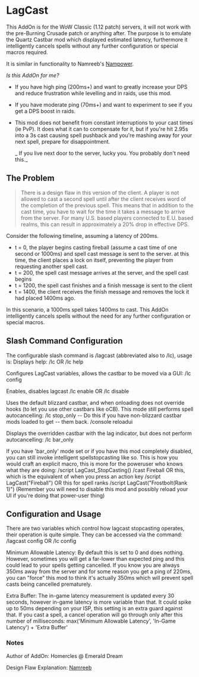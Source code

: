 # LagCast

This AddOn is for the WoW Classic (1.12 patch) servers, it will
not work with the pre-Burning Crusade patch or anything after.
The purpose is to emulate the Quartz Castbar mod which displayed
estimated latency, furthermore it intelligently cancels spells
without any further configuration or special macros required.

It is similar in functionality to  Namreeb's [Nampower](https://github.com/namreeb/nampower).




_Is this AddOn for me?_

* If you have high ping (200ms+) and want to greatly increase your DPS and reduce frustration while levelling and in raids, use this mod.

* If you have moderate ping (70ms+) and want to experiment to see if you get a DPS boost in raids.

* This mod does not benefit from constant interruptions to your cast times
  (ie PvP). It does what it can to compensate for it, but if you're hit 2.95s
  into a 3s cast causing spell pushback and you're mashing away for your
  next spell, prepare for disappointment.

  _ If you live next door to the server, lucky you. You probably don't need this._

## The Problem


>There is a design flaw in this version of the client.  A player is not allowed to cast a
second spell until after the client receives word of the completion of the previous spell.
This means that in addition to the cast time, you have to wait for the time it takes a
message to arrive from the server.  For many U.S. based players connected to E.U. based
realms, this can result in approximately a 20% drop in effective DPS.

Consider the following timeline, assuming a latency of 200ms.

* t = 0, the player begins casting fireball (assume a cast time of one second or 1000ms) and spell cast message is sent to the server.  at this time, the client places a lock on itself, preventing the player from requesting another spell cast.
* t = 200, the spell cast message arrives at the server, and the spell cast begins
* t = 1200, the spell cast finishes and a finish message is sent to the client
* t = 1400, the client receives the finish message and removes the lock it had placed 1400ms ago.

In this scenario, a 1000ms spell takes 1400ms to cast. This AddOn intelligently cancels spells without the need for any further configuration or special macros.

## Slash Command Configuration

The configurable slash command is /lagcast (abbreviated also to /lc),
usage is:
  Displays help:
    /lc  OR  /lc help

  Configures LagCast variables, allows the castbar to be moved via a
  GUI:
    /lc config

  Enables, disables lagcast
    /lc enable  OR  /lc disable

  Uses the default blizzard castbar, and when onloading does not
  override hooks (to let you use other castbars like oCB). This
  mode still performs spell autocancelling:
    /lc stop_only
    -- Do this if you have non-blizzard castbar mods loaded to get
    -- them back.
    /console reloadui

  Displays the overridden castbar with the lag indicator, but does
  not perform autocancelling:
    /lc bar_only

  If you have 'bar_only' mode set or if you have this mod completely
  disabled, you can still invoke intelligent spellstopcasting like so.
  This is how you would craft an explicit macro, this is more for the
  poweruser who knows what they are doing:
    /script LagCast_StopCasting()
    /cast Fireball
  OR this, which is the equivalent of when you press an action key
    /script LagCast("Fireball")
  OR this for spell ranks
    /script LagCast("Frostbolt(Rank 1)")
  (Remember you will need to disable this mod and possibly reload your UI
   if you're doing that power-user thing)


## Configuration and Usage

There are two variables which control how lagcast stopcasting operates,
their operation is quite simple. They can be accessed via the command:
  /lagcast config   OR  /lc config

  Minimum Allowable Latency:
    By default this is set to 0 and does nothing. However, sometimes
    you will get a far-lower than expected ping and this could lead
    to your spells getting cancelled. If you know you are always 350ms
    away from the server and for some reason you get a ping of
    220ms, you can "force" this mod to think it's actually 350ms which
    will prevent spell casts being cancelled prematurely.

  Extra Buffer:
    The in-game latency measurement is updated every 30 seconds, however
    in-game latency is more variable than that. It could spike up to
    50ms depending on your ISP, this setting is an extra guard against
    that. If you cast a spell, a cancel operation will go through only
    after this number of milliseconds:
      max('Minimum Allowable Latency', 'In-Game Latency') + 'Extra Buffer'



### Notes ###

Author of AddOn: Homercles @ Emerald Dream

Design Flaw Explanation: [Namreeb](https://github.com/namreeb/)
